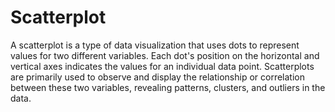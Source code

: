# Scatterplot

A scatterplot is a type of data visualization that uses dots to represent values for two different variables. Each dot's position on the horizontal and vertical axes indicates the values for an individual data point. Scatterplots are primarily used to observe and display the relationship or correlation between these two variables, revealing patterns, clusters, and outliers in the data.